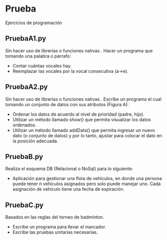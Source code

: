 # Prueba
Ejercicios de programación 

## PruebaA1.py

Sin hacer uso de librerías o funciones nativas​ . Hacer un programa que tomando una
palabra o párrafo:
* Contar cuántas vocales hay.
* Reemplazar las vocales por la vocal consecutiva (a->e).

## PruebaA2.py

Sin hacer uso de librerías o funciones nativas​ . Escribe un programa el cual tomando un
conjunto de datos con sus atributos (Figura A):
* Ordenar los datos de acuerdo al nivel de prioridad (padre, hijo).
* Utilizar un método llamado show() que permita visualizar los datos ordenados.
* Utilizar un método llamado addData() que permita ingresar un nuevo dato (o
conjunto de datos) y por lo tanto, ajustar para colocar el dato en la posición
adecuada.

## PruebaB.py

Realiza el esquema DB (Relacional o NoSql) para lo siguiente:

* Aplicación para gestionar una flota de vehículos, en donde una persona puede tener
n vehículos asignados pero solo puede manejar uno. Cada asignación de vehículo
tiene una fecha de expiración.

## PruebaC.py

Basados en las reglas del torneo de badminton.
* Escribe un programa para llevar el marcador.
* Escribe las pruebas unitarias necesarias.
